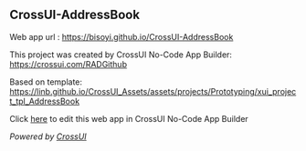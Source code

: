 ## CrossUI-AddressBook
Web app url : https://bisoyi.github.io/CrossUI-AddressBook

This project was created by CrossUI No-Code App Builder: https://crossui.com/RADGithub

Based on template: https://linb.github.io/CrossUI_Assets/assets/projects/Prototyping/xui_project_tpl_AddressBook

Click [here](https://crossui.com/RADGithub/#!from=github&owner=bisoyi&repo=CrossUI-AddressBook) to edit this web app in CrossUI No-Code App Builder

<i>Powered by [CrossUI](https://crossui.com)</i>
